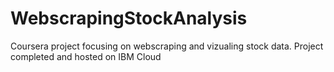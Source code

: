 # WebscrapingStockAnalysis
Coursera project focusing on webscraping and vizualing stock data. Project completed and hosted on IBM Cloud
